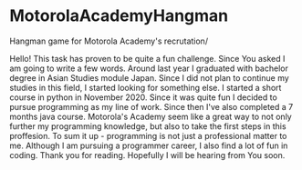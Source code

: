 # MotorolaAcademyHangman
Hangman game for Motorola Academy's recrutation/

Hello!
This task has proven to be quite a fun challenge.
Since You asked I am going to write a few words.
Around last year I graduated with bachelor degree in Asian Studies module Japan.
Since I did not plan to continue my studies in this field, I started looking for something else.
I started a short course in python in November 2020. Since it was quite fun I decided to pursue
programming as my line of work. Since then I've also completed a 7 months java course.
Motorola's Academy seem like a great way to not only further my programming knowledge,
but also to take the first steps in this proffesion.
To sum it up - programming is not just a professional matter to me. Although I am pursuing a
programmer career, I also find a lot of fun in coding.
Thank you for reading. Hopefully I will be hearing from You soon.
